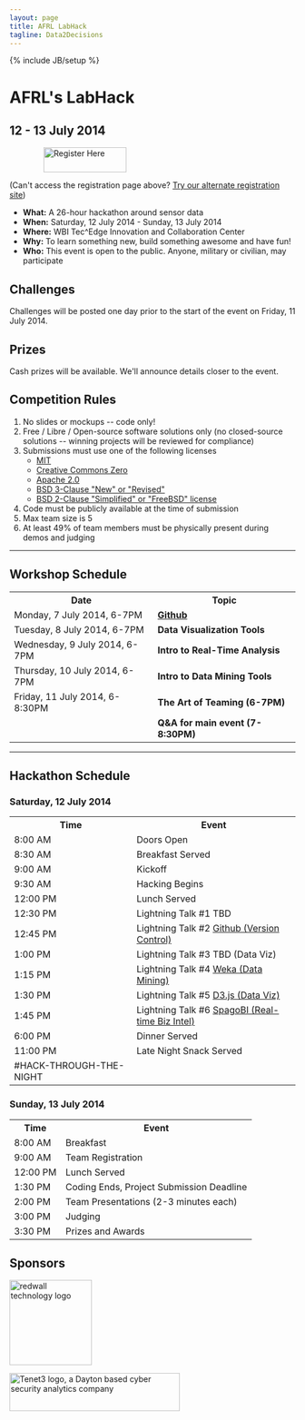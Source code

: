 ```yaml
---
layout: page
title: AFRL LabHack
tagline: Data2Decisions
---
```

{% include JB/setup %}

<h1 style="text-align: left;">AFRL's LabHack</h1>
<h2 style="text-align: left;">12 - 13 July 2014</h2>
<p style="padding-left: 60px; text-align: left;"><a title="Labhack Registration" href="http://www.eventbrite.com/e/labhack-tickets-11292755937"><img class="size-full wp-image-2138" src="http://wbi-icc.com/wp-content/uploads/2014/04/button-1.png" alt="Register Here" width="146" height="44" /></a></p>
<p style="text-align: left;">(Can't access the registration page above? <a href="https://einvitations.afit.edu/inv/index.cfm?i=194090&amp;k=036846097257">Try our alternate registration site</a>)</p>

<ul>
	<li><strong>What:</strong> A 26-hour hackathon around sensor data</li>
	<li><strong>When:</strong> Saturday, 12 July 2014 - Sunday, 13 July 2014</li>
	<li><strong>Where:</strong> WBI Tec^Edge Innovation and Collaboration Center</li>
	<li><strong>Why:</strong> To learn something new, build something awesome and have fun!</li>
	<li><strong>Who:</strong> This event is open to the public. Anyone, military or civilian, may participate</li>
</ul>
<h2>Challenges</h2>
Challenges will be posted one day prior to the start of the event on Friday, 11 July 2014.
<h2>Prizes</h2>
Cash prizes will be available. We'll announce details closer to the event.
<h2>Competition Rules</h2>
<ol>
	<li>No slides or mockups -- code only!</li>
	<li>Free / Libre / Open-source software solutions only (no closed-source solutions -- winning projects will be reviewed for compliance)</li>
	<li>Submissions must use one of the following licenses
<ul>
	<li><a href="https://tldrlegal.com/license/mit-license" target="_blank">MIT</a></li>
	<li><a href="https://creativecommons.org/publicdomain/zero/1.0/" target="_blank">Creative Commons Zero</a></li>
	<li><a href="https://tldrlegal.com/license/apache-license-2.0-(apache-2.0)" target="_blank">Apache 2.0</a></li>
	<li><a href="http://opensource.org/licenses/BSD-3-Clause" target="_blank">BSD 3-Clause "New" or "Revised"</a></li>
	<li><a href="http://opensource.org/licenses/BSD-2-Clause" target="_blank">BSD 2-Clause "Simplified" or "FreeBSD" license</a></li>
</ul>
</li>
	<li>Code must be publicly available at the time of submission</li>
	<li>Max team size is 5</li>
	<li>At least 49% of team members must be physically present during demos and judging</li>
</ol>

<hr />

<h2></h2>
<h2>Workshop Schedule</h2>
<table>
<tbody>
<tr>
<th>Date</th>
<th>Topic</th>
</tr>
<tr>
<td>Monday, 7 July 2014, 6-7PM</td>
<td><strong><a href="http://www.github.com">Github</a></strong></td>
</tr>
<tr>
<td>Tuesday, 8 July 2014, 6-7PM</td>
<td><strong>Data Visualization Tools</strong></td>
</tr>
<tr>
<td>Wednesday, 9 July 2014, 6-7PM</td>
<td><strong>Intro to Real-Time Analysis</strong></td>
</tr>
<tr>
<td>Thursday, 10 July 2014, 6-7PM</td>
<td><strong>Intro to Data Mining Tools</strong></td>
</tr>
<tr>
<td>Friday, 11 July 2014, 6-8:30PM</td>
<td><strong>The Art of Teaming (6-7PM)</strong></td>
</tr>
<tr>
<td></td>
<td><strong>Q&amp;A for main event (7-8:30PM)</strong></td>
</tr>
</tbody>
</table>

<hr />

<h2></h2>
<h2>Hackathon Schedule</h2>
<h3>Saturday, 12 July 2014</h3>
<table>
<tbody>
<tr>
<th>Time</th>
<th>Event</th>
</tr>
<tr>
<td>8:00 AM</td>
<td>Doors Open</td>
</tr>
<tr>
<td>8:30 AM</td>
<td>Breakfast Served</td>
</tr>
<tr>
<td>9:00 AM</td>
<td>Kickoff</td>
</tr>
<tr>
<td>9:30 AM</td>
<td>Hacking Begins</td>
</tr>
<tr>
<td>12:00 PM</td>
<td>Lunch Served</td>
</tr>
<tr>
<td>12:30 PM</td>
<td>Lightning Talk #1 TBD</td>
</tr>
<tr>
<td>12:45 PM</td>
<td>Lightning Talk #2 <a href="http://www.github.com">Github (Version Control)</a></td>
</tr>
<tr>
<td>1:00 PM</td>
<td>Lightning Talk #3 TBD (Data Viz)</td>
</tr>
<tr>
<td>1:15 PM</td>
<td>Lightning Talk #4 <a href="http://www.cs.waikato.ac.nz/ml/weka/">Weka (Data Mining)</a></td>
</tr>
<tr>
<td>1:30 PM</td>
<td>Lightning Talk #5 <a href="http://d3js.org/">D3.js (Data Viz)</a></td>
</tr>
<tr>
<td>1:45 PM</td>
<td>Lightning Talk #6 <a href="http://www.spagoworld.org/xwiki/bin/view/SpagoBI/RealTimeBI">SpagoBI (Real-time Biz Intel)</a></td>
</tr>
<tr>
<td>6:00 PM</td>
<td>Dinner Served</td>
</tr>
<tr>
<td>11:00 PM</td>
<td>Late Night Snack Served</td>
</tr>
<tr>
<td>#HACK-THROUGH-THE-NIGHT</td>
</tr>
</tbody>
</table>
<h3>Sunday, 13 July 2014</h3>
<table>
<tbody>
<tr>
<th>Time</th>
<th>Event</th>
</tr>
<tr>
<td>8:00 AM</td>
<td>Breakfast</td>
</tr>
<tr>
<td>9:00 AM</td>
<td>Team Registration</td>
</tr>
<tr>
<td>12:00 PM</td>
<td>Lunch Served</td>
</tr>
<tr>
<td>1:30 PM</td>
<td>Coding Ends, Project Submission Deadline</td>
</tr>
<tr>
<td>2:00 PM</td>
<td>Team Presentations (2-3 minutes each)</td>
</tr>
<tr>
<td>3:00 PM</td>
<td>Judging</td>
</tr>
<tr>
<td>3:30 PM</td>
<td>Prizes and Awards</td>
</tr>
</tbody>
</table>
<h2>Sponsors</h2>
<a href="http://redwall.us"><img class="aligncenter size-full wp-image-2191" src="http://wbi-icc.com/wp-content/uploads/2014/04/Redwall_logo_with_text_300_300.png" alt="redwall technology logo" width="145" height="150" /></a>

<a href="http://tenet3.com/"><img class="aligncenter size-medium wp-image-2195" src="http://wbi-icc.com/wp-content/uploads/2014/04/Tenet3_Web-300x67.png" alt="Tenet3 logo, a Dayton based cyber security analytics company" width="300" height="67" /></a>
